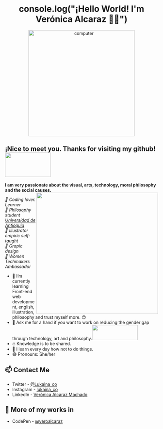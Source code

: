 <h1 align="center">console.log("¡Hello World! I'm Verónica Alcaraz 👋🏽")</h1>

<p align="center"><img src="https://i.pinimg.com/originals/47/37/f3/4737f384e164cab17788950cca6a312c.gif" alt="computer" width="350"></p>

## ¡Nice to meet you. Thanks for visiting my github! <img src="https://i.pinimg.com/originals/30/29/e0/3029e081d7064945c3ad85cc00b39b19.gif" width="150" height="80">

**I am very passionate about the visual, arts, technology, moral philosophy and the social causes.**  <img src="https://user-images.githubusercontent.com/60724393/102133428-16122f00-3e23-11eb-8eb9-9c0701d010fd.png" align="right" width="400" height="400">

<em>🌸 Coding lover. Learner</br>
🌸 Philosophy student <a href="http://www.udea.edu.co/wps/portal/udea/web/inicio/!ut/p/z1/hY7LDoIwEEW_hQVbOiCY6q5BXCAKJhixGwOmFkyhpCD8vo0aExMfs5u5554MoihDtMmHiud9JZtc6P1Ap0c88x2buBBhwEsg2zQK3N0aIPbQ_h9AdQxfhoDu0zvyMsDK9rQhSDZp7CeL0HkCPxwholzI4vEuaYoJ5ogqdmaKKeuq9Lns-7abm2DCOI4Wl5ILZp1kbcKnSim7HmXvJGrrDC6eGCJiGDfCwP1f/dz/d5/L2dBISEvZ0FBIS9nQSEh/">Universidad de Antioquia</a></br>
🌸 Illustrator empiric self-taught</br>
🌸 Grapic design</br>
🌸 Women Techmakers Ambassador</em>

- 🌱 I’m currently learning Front-end web development, english, illustration, philosophy and 
trust myself more. 😊
- 💬 Ask me for a hand if you want to work on reducing the gender gap through technology, art and philosophy.<img src="https://media1.giphy.com/media/QsaiIvycrS0Yq4Apf7/source.gif" width="150" height="50">
- 🔥 Knowledge is to be shared.
- 📖 I learn every day how not to do things.
- 😄 Pronouns: She/her

## 📫 Contact Me
- Twitter - [@Lukaina_co](https://twitter.com/Lukaina_co)
- Instagram - [lukaina_co](https://www.instagram.com/lukaina_co/)
- LinkedIn - [Verónica Alcaraz Machado](https://www.linkedin.com/in/ver%C3%B3nica-alcaraz-machado-5114561aa/)

## 🔨 More of my works in
- CodePen - [@veroalcaraz](https://codepen.io/veroalcaraz)

<!--
**Lukaina/Lukaina** is a ✨ _special_ ✨ repository because its `README.md` (this file) appears on your GitHub profile.


